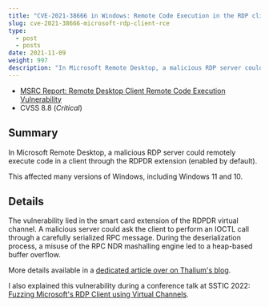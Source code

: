 ```yaml
---
title: "CVE-2021-38666 in Windows: Remote Code Execution in the RDP client"
slug: cve-2021-38666-microsoft-rdp-client-rce
type:
  - post
  - posts
date: 2021-11-09
weight: 997
description: "In Microsoft Remote Desktop, a malicious RDP server could remotely execute code in a client through the RDPDR extension (enabled by default)."
---
```


* [MSRC Report: Remote Desktop Client Remote Code Execution Vulnerability](https://msrc.microsoft.com/update-guide/en-US/vulnerability/CVE-2021-38666)
* CVSS 8.8 (*Critical*)

## Summary

In Microsoft Remote Desktop, a malicious RDP server could remotely execute code in a client through the RDPDR extension (enabled by default).

This affected many versions of Windows, including Windows 11 and 10.

## Details

The vulnerability lied in the smart card extension of the RDPDR virtual channel. A malicious server could ask the client to perform an IOCTL call through a carefully serialized RPC message. During the deserialization process, a misuse of the RPC NDR mashalling engine led to a heap-based buffer overflow.

More details available in a [dedicated article over on Thalium's blog](https://thalium.github.io/blog/posts/deserialization-bug-through-rdp-smart-card-extension/).

I also explained this vulnerability during a conference talk at SSTIC 2022: [Fuzzing Microsoft's RDP Client using Virtual Channels](https://www.sstic.org/2022/presentation/fuzzing_microsofts_rdp_client_using_virtual_channels/).
